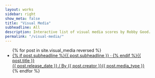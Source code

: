 ```yaml
---
layout: works
sidebar: right
show_meta: false
title: "Visual Media"
subheadline: All
description: Interactive list of visual media scores by Robby Good.
permalink: "/visual-media/"
---
```


<ul class="side-nav">
    {% for post in site.visual_media reversed %}
    <li><a href="{{ site.url }}{{ site.baseurl }}{{ post.url }}">{% if post.subheadline %}{{ post.subheadline }} &middot; {% endif %}<span class="visual_media-list-titles">{{ post.title }}</span><br><span class="visual_media-list-descriptions">{{ post.release_date }} / By {{ post.creator }}</span><span class="visual-media_list-duration">{{ post.media_type }}</span></a></li>
{% endfor %}
</ul>